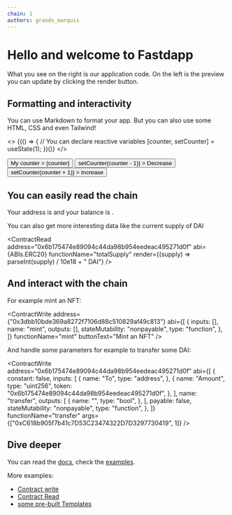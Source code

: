 ```yaml
---
chain: 1
authors: grands_marquis
---
```


# Hello and welcome to Fastdapp

What you see on the right is our application code. On the left is the preview you can update by clicking the render button.

## Formatting and interactivity

You can use Markdown to format your app. But you can also use some HTML, CSS and even Tailwind!

<>
  {(() => {
    // You can declare reactive variables
    [counter, setCounter] = useState(1);
  })()}
</>

<div class="join">
  <button class="btn join-item btn-neutral">My counter = {counter}</button>
  <button
    class="btn join-item bg-red-500"
    onClick={() => setCounter(counter - 1)}
  >
    Decrease
  </button>
  <button
    class="btn join-item bg-green-500"
    onClick={() => setCounter(counter + 1)}
  >
    Increase
  </button>
</div>

## You can easily read the chain

Your address is <AddressDisplay address={userAddress} /> and your balance is <Balance address={userAddress} />.

You can also get more interesting data like the current supply of DAI

<ContractRead
  address="0x6b175474e89094c44da98b954eedeac495271d0f"
  abi={ABIs.ERC20}
  functionName="totalSupply"
  render={(supply) => parseInt(supply) / 10e18 + " DAI"}
/>

## And interact with the chain

For example mint an NFT:

<ContractWrite
  address={"0x3dbb10bde369a8272f7106d88c510829af49c813"}
  abi={[
    {
      inputs: [],
      name: "mint",
      outputs: [],
      stateMutability: "nonpayable",
      type: "function",
    },
  ]}
  functionName="mint"
  buttonText="Mint an NFT"
/>

And handle some parameters for example to transfer some DAI:

<ContractWrite
  address="0x6b175474e89094c44da98b954eedeac495271d0f"
  abi={[
    {
      constant: false,
      inputs: [
        {
          name: "To",
          type: "address",
        },
        {
          name: "Amount",
          type: "uint256",
          token: "0x6b175474e89094c44da98b954eedeac495271d0f",
        },
      ],
      name: "transfer",
      outputs: [
        {
          name: "",
          type: "bool",
        },
      ],
      payable: false,
      stateMutability: "nonpayable",
      type: "function",
    },
  ]}
  functionName="transfer"
  args={["0xC618b905f7b41c7D53C23474322D7D3297730419", 1]}
/>


## Dive deeper

You can read the [docs](https://docs.fastdapp.xyz/docs/intro), check the [examples](https://docs.fastdapp.xyz/docs/category/templates).


More examples:
- [Contract write](https://fastdapp.xyz/editor?template=contract_write)
- [Contract Read](https://fastdapp.xyz/editor?template=contract_read)
- [some pre-built Templates](https://docs.fastdapp.xyz/docs/category/templates)
